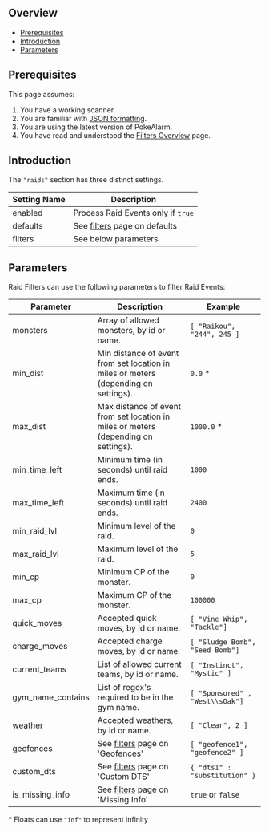 ## Overview

* [Prerequisites](#prerequisites)
* [Introduction](#introduction)
* [Parameters](#parameters)

## Prerequisites

This page assumes:

1. You have a working scanner.
2. You are familiar with
[JSON formatting](https://www.w3schools.com/js/js_json_intro.asp).
3. You are using the latest version of PokeAlarm.
4. You have read and understood the [Filters Overview](Filters-Overview) page.

## Introduction

The `"raids"` section has three distinct settings.

| Setting Name         | Description                                               |
| -------------------- |---------------------------------------------------------- |
| enabled              | Process Raid Events only if `true`                        |
| defaults             | See [filters](Filters-Overview#defaults) page on defaults |
| filters              | See below parameters                                      |

## Parameters

Raid Filters can use the following parameters to filter Raid Events:

| Parameter     | Description                                   | Example  |
| ------------- |---------------------------------------------- |--------- |
| monsters      | Array of allowed monsters, by id or name.     | `[ "Raikou", "244", 245 ]`|
| min_dist      | Min distance of event from set location in miles or meters (depending on settings). | `0.0` *|
| max_dist      | Max distance of event from set location in miles or meters (depending on settings). | `1000.0` *|
| min_time_left | Minimum time (in seconds) until raid ends.    | `1000`   |
| max_time_left | Maximum time (in seconds) until raid ends.    | `2400`   |
| min_raid_lvl  | Minimum level of the raid.                    | `0`      |
| max_raid_lvl  | Maximum level of the raid.                    | `5`      |
| min_cp        | Minimum CP of the monster.                    | `0`      |
| max_cp        | Maximum CP of the monster.                    | `100000` |
| quick_moves   | Accepted quick moves, by id or name.          | `[ "Vine Whip", "Tackle"]` |
| charge_moves  | Accepted charge moves, by id or name.         | `[ "Sludge Bomb", "Seed Bomb"]` |
| current_teams | List of allowed current teams, by id or name. | `[ "Instinct", "Mystic" ]` |
| gym_name_contains | List of regex's required to be in the gym name.  | `[ "Sponsored" , "West\\sOak"]` |
| weather       | Accepted weathers, by id or name.             | `[ "Clear", 2 ]` |
| geofences     | See [filters](Filters-Overview#geofence) page on 'Geofences'    | `[ "geofence1", "geofence2" ]` |
| custom_dts    | See [filters](Filters-Overview#custom-dts) page on 'Custom DTS'   | `{ "dts1" : "substitution" }` |
| is_missing_info | See [filters](Filters-Overview#missing-info) page on 'Missing Info' | `true` or `false` |

\* Floats can use `"inf"` to represent infinity
